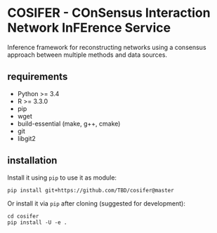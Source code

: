 # COSIFER - COnSensus Interaction Network InFErence Service

Inference framework for reconstructing networks using a consensus approach
between multiple methods and data sources.

## requirements

- Python >= 3.4
- R >= 3.3.0
- pip
- wget
- build-essential (make, g++, cmake)
- git
- libgit2

## installation

Install it using `pip` to use it as module:

```console
pip install git+https://github.com/TBD/cosifer@master
```

Or install it via `pip` after cloning (suggested for development):

```console
cd cosifer
pip install -U -e .
```
